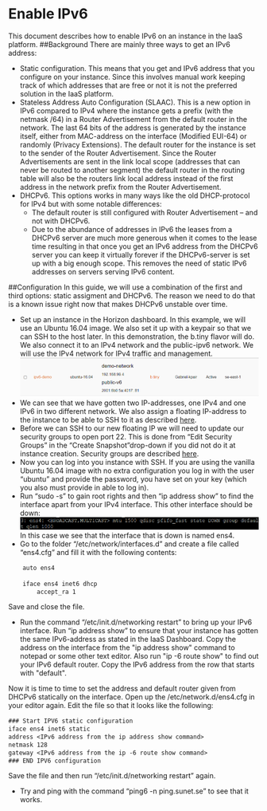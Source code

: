 # Enable IPv6
This document describes how to enable IPv6 on an instance in the IaaS platform.
##Background
There are mainly three ways to get an IPv6 address:

* Static configuration. This means that you get and IPv6 address that you configure on your instance. Since this involves manual work keeping track of which addresses that are free or not it is not the preferred solution in the IaaS platform.
* Stateless Address Auto Configuration (SLAAC). This is a new option in IPv6 compared to IPv4 where the instance gets a prefix (with the netmask /64) in a Router Advertisement from the default router in the network. The last 64 bits of the address is generated by the instance itself, either from MAC-address on the interface (Modified EUI-64) or randomly (Privacy Extensions). The default router for the instance is set to the sender of the Router Advertisement. Since the Router Advertisements are sent in the link local scope (addresses that can never be routed to another segment) the default router in the routing table will also be the routers link local address instead of the first address in the network prefix from the Router Advertisement.
* DHCPv6. This options works in many ways like the old DHCP-protocol for IPv4 but with some notable differences:
	* The default router is still configured with Router Advertisement – and not with DHCPv6.
	* Due to the abundance of addresses in IPv6 the leases from a DHCPv6 server are much more generous when it comes to the lease time resulting in that once you get an IPv6 address from the DHCPv6 server you can keep it virtually forever if the DHCPv6-server is set up with a big enough scope. This removes the need of static IPv6 addresses on servers serving IPv6 content.

##Configuration
In this guide, we will use a combination of the first and third options: static assigment and DHCPv6. The reason we need to do that is a known issue right now that makes DHCPv6 unstable over time.

* Set up an instance in the Horizon dashboard. In this example, we will use an Ubuntu 16.04 image. We also set it up with a keypair so that we can SSH to the host later. In this demonstration, the b.tiny flavor will do. We also connect it to an IPv4 network and the public-ipv6 network. We will use the IPv4 network for IPv4 traffic and management.
![Network list](../images/ipv6_image1.png)
* We can see that we have gotten two IP-addresses, one IPv4 and one IPv6 in two different network. We also assign a floating IP-address to the instance to be able to SSH to it as described [here](https://docs.cloud.ipnett.com/intro/gettingstarted.html).
* Before we can SSH to our new floating IP we will need to update our security groups to open port 22. This is done from “Edit Security Groups” in the “Create Snapshot”drop-down if you did not do it at instance creation. Security groups are described [here](https://docs.cloud.ipnett.com/intro/gettingstarted.html).
* Now you can log into you instance with SSH. If you are using the vanilla Ubuntu 16.04 image with no extra configuration you log in with the user “ubuntu” and provide the password, you have set on your key (which you also must provide in able to log in).  
* Run “sudo -s” to gain root rights and then “ip address show” to find the interface apart from your IPv4 interface. This other interface should be down:  
![Interface list](../images/ipv6_image2.png)
In this case we see that the interface that is down is named ens4.
* Go to the folder “/etc/network/interfaces.d” and create a file called “ens4.cfg” and fill it with the following contents:   

```shell  
    auto ens4  

    iface ens4 inet6 dhcp  
        accept_ra 1  
```

Save and close the file.  
  
* Run the command “/etc/init.d/networking restart” to bring up your IPv6 interface. Run “ip address show” to ensure that your instance has gotten the same IPv6-address as stated in the IaaS Dashboard.
Copy the address on the interface from the "ip address show" command to notepad or some other text editor. Also run "ip -6 route show" to find out your IPv6 default router. Copy the IPv6 address from the row that starts with "default".

Now it is time to time to set the address and default router given from DHCPv6 statically on the interface. Open up the /etc/network.d/ens4.cfg in your editor again. Edit the file so that it looks like the following:

```shell
### Start IPV6 static configuration
iface ens4 inet6 static
address <IPv6 address from the ip address show command>
netmask 128
gateway <IPv6 address from the ip -6 route show command> 
### END IPV6 configuration
```
Save the file and then run “/etc/init.d/networking restart” again.
 
* Try and ping with the command “ping6 -n ping.sunet.se” to see that it works.

